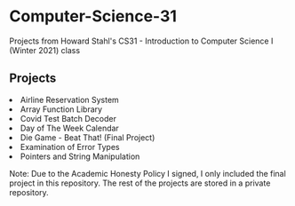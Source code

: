 # Computer-Science-31
Projects from Howard Stahl's CS31 - Introduction to Computer Science I (Winter 2021) class

## Projects
<li>Airline Reservation System
<li>Array Function Library
<li>Covid Test Batch Decoder
<li>Day of The Week Calendar
<li>Die Game - Beat That! (Final Project)
<li>Examination of Error Types
<li>Pointers and String Manipulation

Note: Due to the Academic Honesty Policy I signed, I only included the final project in this repository. The rest of the projects are stored in a private repository.
